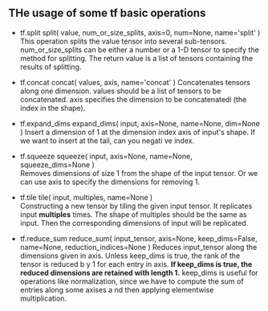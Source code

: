 ## THe usage of some tf basic operations

- tf.split
	split(
    	value,
    	num_or_size_splits,
    	axis=0,
    	num=None,
    	name='split'
	)
	This operation splits the value tensor into several sub-tensors. 
	num_or_size_splits can be either a number or a 1-D tensor to specify the method for splitting.
	The return value is a list of tensors containing the results of splitting.

- tf.concat
	concat(
	    values,
	     axis,
	    name='concat'
	)
	Concatenates tensors along one dimension.
	values should be a list of tensors to be concatenated.
	axis specifies the dimension to be concatenatedi (the index in the shape).	


- tf.expand\_dims
	expand_dims(
    		input,
    		axis=None,
    		name=None,
    		dim=None
	)
	Insert a dimension of 1 at the dimension index axis of input's shape. If we want to insert at the tail, can you negati	      ve index.	


- tf.squeeze
	squeeze(
	    input,
	    axis=None,
	    name=None,
	    squeeze_dims=None
	)	
	Removes dimensions of size 1 from the shape of the input tensor.
	Or we can use axis to specify the dimensions for removing 1.

- tf.tile
	tile(
    		input,
    		multiples,
    		name=None
	)	
	Constructing a new tensor by tiling the given input tensor.
	It replicates input **multiples** times. 
	The shape of multiples should be the same as input. Then the corresponding dimensions of input will be replicated. 


- tf.reduce\_sum
	reduce_sum(
	    input_tensor,
	    axis=None,
	    keep_dims=False,
	    name=None,
	    reduction_indices=None
	)
	Reduces input_tensor along the dimensions given in axis. Unless keep_dims is true, the rank of the tensor is reduced b		y 1 for each entry in axis. **If keep_dims is true, the reduced dimensions are retained with length 1.**
	keep_dims is useful for operations like normalization, since we have to compute the sum of entries along some axises a		nd then applying elementwise multiplication.


